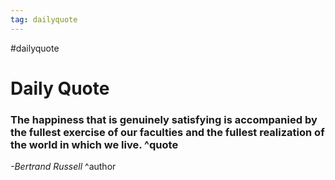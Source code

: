 ```yaml
---
tag: dailyquote
---
```


#dailyquote

# Daily Quote

### The happiness that is genuinely satisfying is accompanied by the fullest exercise of our faculties and the fullest realization of the world in which we live. ^quote
*-Bertrand Russell* ^author
